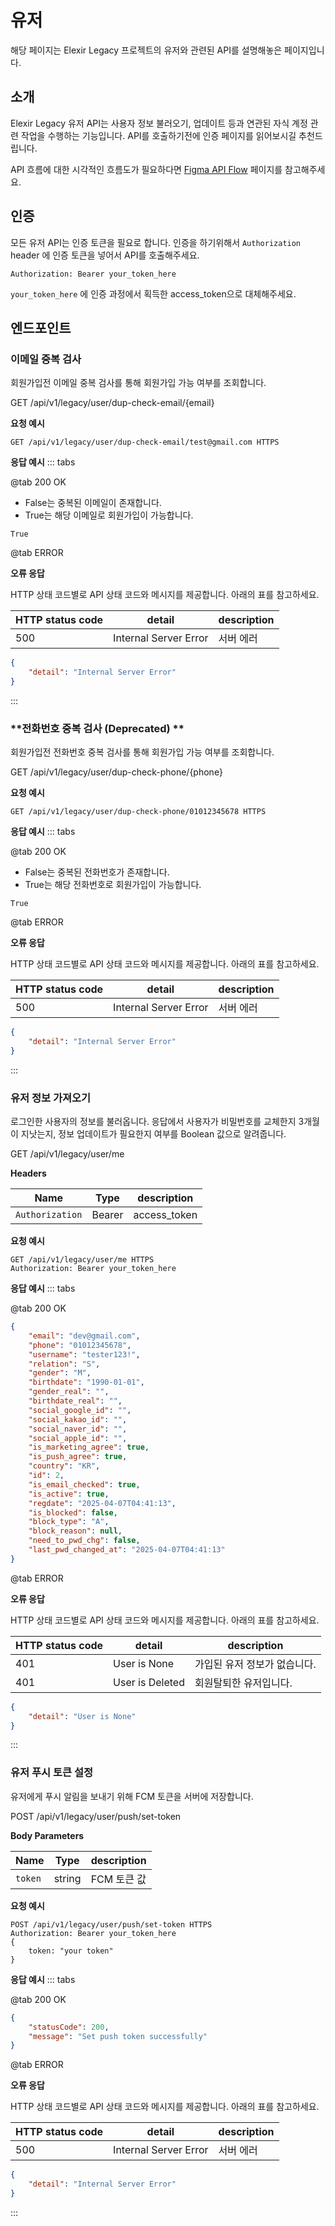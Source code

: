 # **유저**

해당 페이지는 Elexir Legacy 프로젝트의 유저와 관련된 API를 설명해놓은 페이지입니다.

## **소개**

Elexir Legacy 유저 API는 사용자 정보 불러오기, 업데이트 등과 연관된 자식 계정 관련 작업을 수행하는 기능입니다.
API를 호출하기전에 인증 페이지를 읽어보시길 추천드립니다.

API 흐름에 대한 시각적인 흐름도가 필요하다면 [Figma API Flow](https://www.figma.com/board/4ku2F0sWUBycYZAP5Zo1gZ/Elexir-Legacy-API-Flow?node-id=0-1&p=f&t=2SiQxHwy08Cs6NfT-0) 페이지를 참고해주세요.

## **인증**

모든 유저 API는 인증 토큰을 필요로 합니다. 인증을 하기위해서 `Authorization` header 에 인증 토큰을 넣어서 API를 호출해주세요.

```
Authorization: Bearer your_token_here
```
`your_token_here` 에 인증 과정에서 획득한 access_token으로 대체해주세요.

## **엔드포인트**

### **이메일 중복 검사**

회원가입전 이메일 중복 검사를 통해 회원가입 가능 여부를 조회합니다.

<div class="api-endpoint">
  <span class="api-method">GET</span>
  /api/v1/legacy/user/dup-check-email/{email}
</div>

**요청 예시**
```http
GET /api/v1/legacy/user/dup-check-email/test@gmail.com HTTPS
```

**응답 예시**
::: tabs

@tab <span class="ok-tab">200 OK</span>
- False는 중복된 이메일이 존재합니다.
- True는 해당 이메일로 회원가입이 가능합니다.

```bool
True
```
@tab <span class="error-tab">ERROR</span>

**오류 응답**

HTTP 상태 코드별로 API 상태 코드와 메시지를 제공합니다. 아래의 표를 참고하세요.

| HTTP status code | detail           | description             |
|------------------|------------------|-------------------------|
| 500              | Internal Server Error     |  서버 에러|

```json
{
    "detail": "Internal Server Error"
}
```
:::


### **전화번호 중복 검사 (Deprecated) **

회원가입전 전화번호 중복 검사를 통해 회원가입 가능 여부를 조회합니다.

<div class="api-endpoint">
  <span class="api-method">GET</span>
  /api/v1/legacy/user/dup-check-phone/{phone}
</div>

**요청 예시**
```http
GET /api/v1/legacy/user/dup-check-phone/01012345678 HTTPS
```

**응답 예시**
::: tabs

@tab <span class="ok-tab">200 OK</span>
- False는 중복된 전화번호가 존재합니다.
- True는 해당 전화번호로 회원가입이 가능합니다.

```bool
True
```
@tab <span class="error-tab">ERROR</span>

**오류 응답**

HTTP 상태 코드별로 API 상태 코드와 메시지를 제공합니다. 아래의 표를 참고하세요.

| HTTP status code | detail           | description             |
|------------------|------------------|-------------------------|
| 500              | Internal Server Error     | 서버 에러|

```json
{
    "detail": "Internal Server Error"
}
```
:::


### **유저 정보 가져오기**

로그인한 사용자의 정보를 불러옵니다. 응답에서 사용자가 비밀번호를 교체한지 3개월이 지낫는지, 정보 업데이트가 필요한지 여부를 Boolean 값으로 알려줍니다.

<div class="api-endpoint">
  <span class="api-method">GET</span>
  /api/v1/legacy/user/me
</div>

**Headers**

| Name | Type           | description             |
|------------------|------------------|-------------------------|
| `Authorization` <Badge type="danger" text="required" />| Bearer    | access_token|


**요청 예시**
```http
GET /api/v1/legacy/user/me HTTPS
Authorization: Bearer your_token_here
```

**응답 예시**
::: tabs

@tab <span class="ok-tab">200 OK</span>

```json
{
    "email": "dev@gmail.com",
    "phone": "01012345678",
    "username": "tester123!",
    "relation": "S",
    "gender": "M",
    "birthdate": "1990-01-01",
    "gender_real": "",
    "birthdate_real": "",
    "social_google_id": "",
    "social_kakao_id": "",
    "social_naver_id": "",
    "social_apple_id": "",
    "is_marketing_agree": true,
    "is_push_agree": true,
    "country": "KR",
    "id": 2,
    "is_email_checked": true,
    "is_active": true,
    "regdate": "2025-04-07T04:41:13",
    "is_blocked": false,
    "block_type": "A",
    "block_reason": null,
    "need_to_pwd_chg": false,
    "last_pwd_changed_at": "2025-04-07T04:41:13"
}
```
@tab <span class="error-tab">ERROR</span>

**오류 응답**

HTTP 상태 코드별로 API 상태 코드와 메시지를 제공합니다. 아래의 표를 참고하세요.

| HTTP status code | detail           | description             |
|------------------|------------------|-------------------------|
| 401              | User is None     | 가입된 유저 정보가 없습니다.|
| 401              | User is Deleted  | 회원탈퇴한 유저입니다.     |

```json
{
    "detail": "User is None"
}
```
:::

### **유저 푸시 토큰 설정**

유저에게 푸시 알림을 보내기 위해 FCM 토큰을 서버에 저장합니다.

<div class="api-endpoint">
  <span class="api-method">POST</span>
  /api/v1/legacy/user/push/set-token
</div>

**Body Parameters**

| Name | Type           | description             |
|------------------|------------------|-------------------------|
| `token` <Badge type="danger" text="required" />| string    | FCM 토큰 값|

**요청 예시**
```http
POST /api/v1/legacy/user/push/set-token HTTPS
Authorization: Bearer your_token_here
{
    token: "your token"
}
```

**응답 예시**
::: tabs

@tab <span class="ok-tab">200 OK</span>


```json
{
    "statusCode": 200, 
    "message": "Set push token successfully"
}
```
@tab <span class="error-tab">ERROR</span>

**오류 응답**

HTTP 상태 코드별로 API 상태 코드와 메시지를 제공합니다. 아래의 표를 참고하세요.

| HTTP status code | detail           | description             |
|------------------|------------------|-------------------------|
| 500              | Internal Server Error     | 서버 에러|

```json
{
    "detail": "Internal Server Error"
}
```
:::



